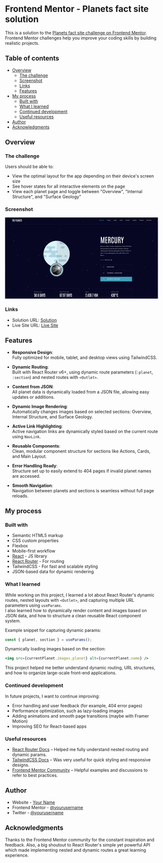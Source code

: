 # Frontend Mentor - Planets fact site solution

This is a solution to the [Planets fact site challenge on Frontend Mentor](https://www.frontendmentor.io/challenges/planets-fact-site-gazqN8w_f). Frontend Mentor challenges help you improve your coding skills by building realistic projects.

## Table of contents

- [Overview](#overview)
  - [The challenge](#the-challenge)
  - [Screenshot](#screenshot)
  - [Links](#links)
  - [Features](#features)
- [My process](#my-process)
  - [Built with](#built-with)
  - [What I learned](#what-i-learned)
  - [Continued development](#continued-development)
  - [Useful resources](#useful-resources)
- [Author](#author)
- [Acknowledgments](#acknowledgments)

## Overview

### The challenge

Users should be able to:

- View the optimal layout for the app depending on their device's screen size
- See hover states for all interactive elements on the page
- View each planet page and toggle between "Overview", "Internal Structure", and "Surface Geology"

### Screenshot

![](./screenshot.png)

### Links

- Solution URL: [Solution](https://your-solution-url.com)
- Live Site URL: [Live Site](https://your-live-site-url.com)

## Features

- **Responsive Design**:  
  Fully optimized for mobile, tablet, and desktop views using TailwindCSS.

- **Dynamic Routing**:  
  Built with React Router v6+, using dynamic route parameters (`:planet`, `:section`) and nested routes with `<Outlet>`.

- **Content from JSON**:  
  All planet data is dynamically loaded from a JSON file, allowing easy updates or additions.

- **Dynamic Image Rendering**:  
  Automatically changes images based on selected sections: Overview, Internal Structure, and Surface Geology.

- **Active Link Highlighting**:  
  Active navigation links are dynamically styled based on the current route using `NavLink`.

- **Reusable Components**:  
  Clean, modular component structure for sections like Actions, Cards, and Main Layout.

- **Error Handling Ready**:  
  Structure set up to easily extend to 404 pages if invalid planet names are accessed.

- **Smooth Navigation**:  
  Navigation between planets and sections is seamless without full page reloads.

## My process

### Built with

- Semantic HTML5 markup
- CSS custom properties
- Flexbox
- Mobile-first workflow
- [React](https://reactjs.org/) - JS library
- [React Router](https://reactrouter.com/) - For routing
- TailwindCSS - For fast and scalable styling
- JSON-based data for dynamic rendering

### What I learned

While working on this project, I learned a lot about React Router's dynamic routes, nested layouts with `<Outlet>`, and capturing multiple URL parameters using `useParams`.  
I also learned how to dynamically render content and images based on JSON data, and how to structure a clean reusable React component system.

Example snippet for capturing dynamic params:

```js
const { planet, section } = useParams();
```

Dynamically loading images based on the section:

```jsx
<img src={currentPlanet.images.planet} alt={currentPlanet.name} />
```

This project helped me better understand dynamic routing, URL structures, and how to organize large-scale front-end applications.

### Continued development

In future projects, I want to continue improving:

- Error handling and user feedback (for example, 404 error pages)
- Performance optimization, such as lazy-loading images
- Adding animations and smooth page transitions (maybe with Framer Motion)
- Improving SEO for React-based apps

### Useful resources

- [React Router Docs](https://reactrouter.com/en/main) – Helped me fully understand nested routing and dynamic params.
- [TailwindCSS Docs](https://tailwindcss.com/docs/installation) – Was very useful for quick styling and responsive designs.
- [Frontend Mentor Community](https://www.frontendmentor.io/community) – Helpful examples and discussions to refer to best practices.

## Author

- Website - [Your Name](https://www.your-site.com)
- Frontend Mentor - [@yourusername](https://www.frontendmentor.io/profile/yourusername)
- Twitter - [@yourusername](https://www.twitter.com/yourusername)

## Acknowledgments

Thanks to the Frontend Mentor community for the constant inspiration and feedback. Also, a big shoutout to React Router's simple yet powerful API which made implementing nested and dynamic routes a great learning experience.
